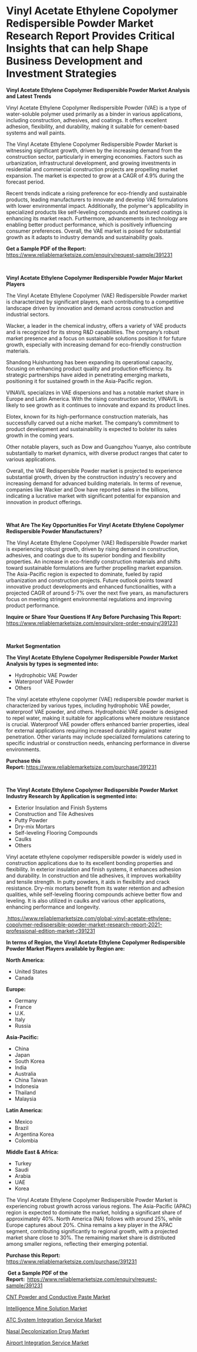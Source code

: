 <p><h1>Vinyl Acetate Ethylene Copolymer Redispersible Powder Market Research Report Provides Critical Insights that can help Shape Business Development and Investment Strategies</h1></p><p><strong>Vinyl Acetate Ethylene Copolymer Redispersible Powder Market Analysis and Latest Trends</strong></p>
<p><p>Vinyl Acetate Ethylene Copolymer Redispersible Powder (VAE) is a type of water-soluble polymer used primarily as a binder in various applications, including construction, adhesives, and coatings. It offers excellent adhesion, flexibility, and durability, making it suitable for cement-based systems and wall paints.</p><p>The Vinyl Acetate Ethylene Copolymer Redispersible Powder Market is witnessing significant growth, driven by the increasing demand from the construction sector, particularly in emerging economies. Factors such as urbanization, infrastructural development, and growing investments in residential and commercial construction projects are propelling market expansion. The market is expected to grow at a CAGR of 4.9% during the forecast period.</p><p>Recent trends indicate a rising preference for eco-friendly and sustainable products, leading manufacturers to innovate and develop VAE formulations with lower environmental impact. Additionally, the polymer's applicability in specialized products like self-leveling compounds and textured coatings is enhancing its market reach. Furthermore, advancements in technology are enabling better product performance, which is positively influencing consumer preferences. Overall, the VAE market is poised for substantial growth as it adapts to industry demands and sustainability goals.</p></p>
<p><strong>Get a Sample PDF of the Report:&nbsp;</strong> <a href="https://www.reliablemarketsize.com/enquiry/request-sample/391231?utm_campaign=1590&utm_medium=2&utm_source=Github&utm_content=ia&utm_term=26102024&utm_id=vinyl-acetate-ethylene-copolymer-redispersible-powder">https://www.reliablemarketsize.com/enquiry/request-sample/391231</a></p>
<p>&nbsp;</p>
<p><strong>Vinyl Acetate Ethylene Copolymer Redispersible Powder Major Market Players</strong></p>
<p><p>The Vinyl Acetate Ethylene Copolymer (VAE) Redispersible Powder market is characterized by significant players, each contributing to a competitive landscape driven by innovation and demand across construction and industrial sectors. </p><p>Wacker, a leader in the chemical industry, offers a variety of VAE products and is recognized for its strong R&D capabilities. The company’s robust market presence and a focus on sustainable solutions position it for future growth, especially with increasing demand for eco-friendly construction materials.</p><p>Shandong Huishuntong has been expanding its operational capacity, focusing on enhancing product quality and production efficiency. Its strategic partnerships have aided in penetrating emerging markets, positioning it for sustained growth in the Asia-Pacific region.</p><p>VINAVIL specializes in VAE dispersions and has a notable market share in Europe and Latin America. With the rising construction sector, VINAVIL is likely to see growth as it continues to innovate and expand its product lines.</p><p>Elotex, known for its high-performance construction materials, has successfully carved out a niche market. The company’s commitment to product development and sustainability is expected to bolster its sales growth in the coming years.</p><p>Other notable players, such as Dow and Guangzhou Yuanye, also contribute substantially to market dynamics, with diverse product ranges that cater to various applications. </p><p>Overall, the VAE Redispersible Powder market is projected to experience substantial growth, driven by the construction industry's recovery and increasing demand for advanced building materials. In terms of revenue, companies like Wacker and Dow have reported sales in the billions, indicating a lucrative market with significant potential for expansion and innovation in product offerings.</p></p>
<p>&nbsp;</p>
<p><strong>What Are The Key Opportunities For Vinyl Acetate Ethylene Copolymer Redispersible Powder Manufacturers?</strong></p>
<p><p>The Vinyl Acetate Ethylene Copolymer (VAE) Redispersible Powder market is experiencing robust growth, driven by rising demand in construction, adhesives, and coatings due to its superior bonding and flexibility properties. An increase in eco-friendly construction materials and shifts toward sustainable formulations are further propelling market expansion. The Asia-Pacific region is expected to dominate, fueled by rapid urbanization and construction projects. Future outlook points toward innovative product developments and enhanced functionalities, with a projected CAGR of around 5-7% over the next five years, as manufacturers focus on meeting stringent environmental regulations and improving product performance.</p></p>
<p><strong>Inquire or Share Your Questions If Any Before Purchasing This Report:</strong> <a href="https://www.reliablemarketsize.com/enquiry/pre-order-enquiry/391231?utm_campaign=1590&utm_medium=2&utm_source=Github&utm_content=ia&utm_term=26102024&utm_id=vinyl-acetate-ethylene-copolymer-redispersible-powder">https://www.reliablemarketsize.com/enquiry/pre-order-enquiry/391231</a></p>
<p>&nbsp;</p>
<p><strong>Market Segmentation</strong></p>
<p><strong>The Vinyl Acetate Ethylene Copolymer Redispersible Powder Market Analysis by types is segmented into:</strong></p>
<p><ul><li>Hydrophobic VAE Powder</li><li>Waterproof VAE Powder</li><li>Others</li></ul></p>
<p><p>The vinyl acetate ethylene copolymer (VAE) redispersible powder market is characterized by various types, including hydrophobic VAE powder, waterproof VAE powder, and others. Hydrophobic VAE powder is designed to repel water, making it suitable for applications where moisture resistance is crucial. Waterproof VAE powder offers enhanced barrier properties, ideal for external applications requiring increased durability against water penetration. Other variants may include specialized formulations catering to specific industrial or construction needs, enhancing performance in diverse environments.</p></p>
<p><strong>Purchase this Report:&nbsp;</strong><a href="https://www.reliablemarketsize.com/purchase/391231?utm_campaign=1590&utm_medium=2&utm_source=Github&utm_content=ia&utm_term=26102024&utm_id=vinyl-acetate-ethylene-copolymer-redispersible-powder">https://www.reliablemarketsize.com/purchase/391231</a></p>
<p>&nbsp;</p>
<p><strong>The Vinyl Acetate Ethylene Copolymer Redispersible Powder Market Industry Research by Application is segmented into:</strong></p>
<p><ul><li>Exterior Insulation and Finish Systems</li><li>Construction and Tile Adhesives</li><li>Putty Powder</li><li>Dry-mix Mortars</li><li>Self-leveling Flooring Compounds</li><li>Caulks</li><li>Others</li></ul></p>
<p><p>Vinyl acetate ethylene copolymer redispersible powder is widely used in construction applications due to its excellent bonding properties and flexibility. In exterior insulation and finish systems, it enhances adhesion and durability. In construction and tile adhesives, it improves workability and tensile strength. In putty powders, it aids in flexibility and crack resistance. Dry-mix mortars benefit from its water retention and adhesion qualities, while self-leveling flooring compounds achieve better flow and leveling. It is also utilized in caulks and various other applications, enhancing performance and longevity.</p></p>
<p><a href="https://www.reliablemarketsize.com/global-vinyl-acetate-ethylene-copolymer-redispersible-powder-market-research-report-2021-professional-edition-market-r391231?utm_campaign=1590&utm_medium=2&utm_source=Github&utm_content=ia&utm_term=26102024&utm_id=vinyl-acetate-ethylene-copolymer-redispersible-powder">&nbsp;https://www.reliablemarketsize.com/global-vinyl-acetate-ethylene-copolymer-redispersible-powder-market-research-report-2021-professional-edition-market-r391231</a></p>
<p><strong>In terms of Region, the Vinyl Acetate Ethylene Copolymer Redispersible Powder Market Players available by Region are:</strong></p>
<p>
    <p> <strong> North America: </strong>
        <ul>
            <li>United States</li>
            <li>Canada</li>
        </ul>
        </p> 
    <p> <strong> Europe: </strong>
        <ul>
            <li>Germany</li>
            <li>France</li>
            <li>U.K.</li>
            <li>Italy</li>
            <li>Russia</li>
        </ul>
        </p> 
    <p> <strong> Asia-Pacific: </strong>
        <ul>
            <li>China</li>
            <li>Japan</li>
            <li>South Korea</li>
            <li>India</li>
            <li>Australia</li>
            <li>China Taiwan</li>
            <li>Indonesia</li>
            <li>Thailand</li>
            <li>Malaysia</li>
        </ul>
        </p> 
    <p> <strong> Latin America: </strong>
        <ul>
            <li>Mexico</li>
            <li>Brazil</li>
            <li>Argentina Korea</li>
            <li>Colombia</li>
        </ul>
        </p> 
    <p> <strong> Middle East & Africa: </strong>
        <ul>
            <li>Turkey</li>
            <li>Saudi</li>
            <li>Arabia</li>
            <li>UAE</li>
            <li>Korea</li>
        </ul>
    </p>
    </p>
<p><p>The Vinyl Acetate Ethylene Copolymer Redispersible Powder Market is experiencing robust growth across various regions. The Asia-Pacific (APAC) region is expected to dominate the market, holding a significant share of approximately 40%. North America (NA) follows with around 25%, while Europe captures about 20%. China remains a key player in the APAC segment, contributing significantly to regional growth, with a projected market share close to 30%. The remaining market share is distributed among smaller regions, reflecting their emerging potential.</p></p>
<p><strong>Purchase this Report: </strong><a href="https://www.reliablemarketsize.com/purchase/391231?utm_campaign=1590&utm_medium=2&utm_source=Github&utm_content=ia&utm_term=26102024&utm_id=vinyl-acetate-ethylene-copolymer-redispersible-powder">https://www.reliablemarketsize.com/purchase/391231</a></p>
<p>&nbsp;<strong>Get a Sample PDF of the Report:&nbsp;&nbsp;</strong><a href="https://www.reliablemarketsize.com/enquiry/request-sample/391231?utm_campaign=1590&utm_medium=2&utm_source=Github&utm_content=ia&utm_term=26102024&utm_id=vinyl-acetate-ethylene-copolymer-redispersible-powder">https://www.reliablemarketsize.com/enquiry/request-sample/391231</a></p>
<p><strong></strong></p>
<p><p><a href="https://www.linkedin.com/pulse/future-ready-strategic-insights-global-cnt-powder-conductive-rksdf?utm_campaign=1590&utm_medium=2&utm_source=Github&utm_content=ia&utm_term=26102024&utm_id=vinyl-acetate-ethylene-copolymer-redispersible-powder">CNT Powder and Conductive Paste Market</a></p><p><a href="https://www.linkedin.com/pulse/intelligence-mine-solution-market-indicators-size-regional-breakdown-nertc?utm_campaign=1590&utm_medium=2&utm_source=Github&utm_content=ia&utm_term=26102024&utm_id=vinyl-acetate-ethylene-copolymer-redispersible-powder">Intelligence Mine Solution Market</a></p><p><a href="https://www.linkedin.com/pulse/atc-system-integration-service-market-outlook-forecast-from-9jzwf?utm_campaign=1590&utm_medium=2&utm_source=Github&utm_content=ia&utm_term=26102024&utm_id=vinyl-acetate-ethylene-copolymer-redispersible-powder">ATC System Integration Service Market</a></p><p><a href="https://www.linkedin.com/pulse/nasal-decolonization-drug-market-ecosystem-competitive-landscape-o6xec?utm_campaign=1590&utm_medium=2&utm_source=Github&utm_content=ia&utm_term=26102024&utm_id=vinyl-acetate-ethylene-copolymer-redispersible-powder">Nasal Decolonization Drug Market</a></p><p><a href="https://www.linkedin.com/pulse/driving-forces-global-airport-integration-service-market-fu4pf?utm_campaign=1590&utm_medium=2&utm_source=Github&utm_content=ia&utm_term=26102024&utm_id=vinyl-acetate-ethylene-copolymer-redispersible-powder">Airport Integration Service Market</a></p></p>